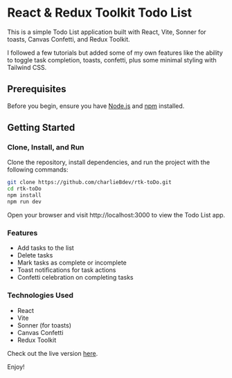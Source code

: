# React & Redux Toolkit Todo List

This is a simple Todo List application built with React, Vite, Sonner for toasts, Canvas Confetti, and Redux Toolkit.

I followed a few tutorials but added some of my own features like the ability to toggle task completion, toasts, confetti, plus some minimal styling with Tailwind CSS.

## Prerequisites

Before you begin, ensure you have [Node.js](https://nodejs.org/) and [npm](https://www.npmjs.com/) installed.

## Getting Started

### Clone, Install, and Run

Clone the repository, install dependencies, and run the project with the following commands:

```bash
git clone https://github.com/charlieBdev/rtk-toDo.git
cd rtk-toDo
npm install
npm run dev
```

Open your browser and visit http://localhost:3000 to view the Todo List app.

### Features
- Add tasks to the list
- Delete tasks
- Mark tasks as complete or incomplete
- Toast notifications for task actions
- Confetti celebration on completing tasks

### Technologies Used
- React
- Vite
- Sonner (for toasts)
- Canvas Confetti
- Redux Toolkit

Check out the live version [here](https://totallyoriginaltodolist.netlify.app/).

Enjoy!
